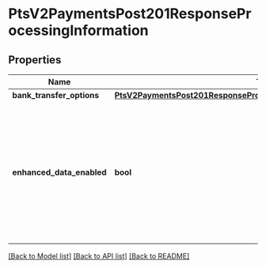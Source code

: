 # PtsV2PaymentsPost201ResponseProcessingInformation

## Properties
Name | Type | Description | Notes
------------ | ------------- | ------------- | -------------
**bank_transfer_options** | [**PtsV2PaymentsPost201ResponseProcessingInformationBankTransferOptions**](PtsV2PaymentsPost201ResponseProcessingInformationBankTransferOptions.md) |  | [optional] 
**enhanced_data_enabled** | **bool** | - true : the airline data was included in the request to the processor. - false : the airline data was not included in the request to the processor.  | [optional] 

[[Back to Model list]](../README.md#documentation-for-models) [[Back to API list]](../README.md#documentation-for-api-endpoints) [[Back to README]](../README.md)


